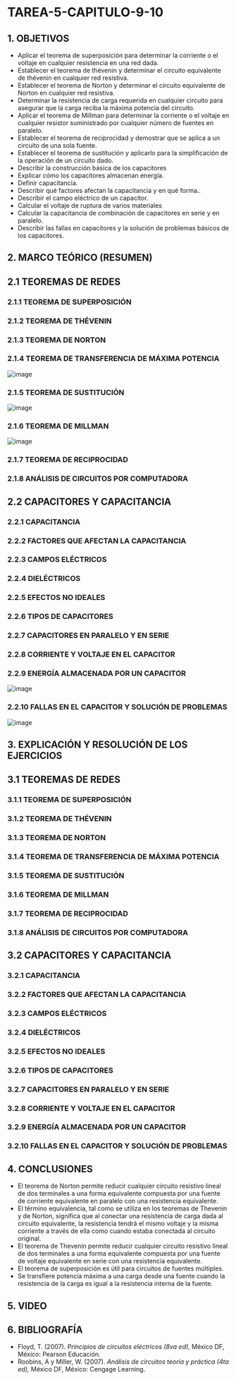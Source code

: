 # TAREA-5-CAPITULO-9-10  
## 1. OBJETIVOS
- Aplicar el teorema de superposición para determinar la corriente o el voltaje en cualquier resistencia en una red dada.
-  Establecer el teorema de thévenin y determinar el circuito equivalente de thévenin en cualquier red resistiva.
-  Establecer el teorema de Norton y determinar el circuito equivalente de Norton en cualquier red resistiva.
-  Determinar la resistencia de carga requerida en cualquier circuito para asegurar que la carga reciba la máxima potencia del circuito.
-  Aplicar el teorema de Millman para determinar la corriente o el voltaje en cualquier resistor suministrado por cualquier número de fuentes en paralelo.
-  Establecer el teorema de reciprocidad y demostrar que se aplica a un circuito de una sola fuente.
-  Establecer el teorema de sustitución y aplicarlo para la simplificación de la operación de un circuito dado.
-  Describir la construcción básica de los capacitores
-  Explicar cómo los capacitores almacenan energía.
-  Definir capacitancia.
-  Describir qué factores afectan la capacitancia y en qué forma..
-  Describir el campo eléctrico de un capacitor.
-  Calcular el voltaje de ruptura de varios materiales
-  Calcular la capacitancia de combinación de capacitores en serie y en paralelo.
-  Describir las fallas en capacitores y la solución de problemas básicos de los capacitores.
## 2. MARCO TEÓRICO (RESUMEN)
##  2.1  TEOREMAS DE REDES
### 2.1.1  TEOREMA DE SUPERPOSICIÓN 
### 2.1.2 TEOREMA DE THÉVENIN 
### 2.1.3 TEOREMA DE NORTON
### 2.1.4 TEOREMA DE TRANSFERENCIA DE MÁXIMA POTENCIA

![image](https://user-images.githubusercontent.com/84431598/126057886-6ea6e8fe-4867-48b9-9bf0-cd0720ab4ad1.png)

### 2.1.5 TEOREMA DE SUSTITUCIÓN 

![image](https://user-images.githubusercontent.com/84431598/126057901-9e357efc-593a-4892-8ad4-c1b78de9dc7d.png)

### 2.1.6 TEOREMA DE MILLMAN 

![image](https://user-images.githubusercontent.com/84431598/126057913-8a363302-36c9-41ff-a3fb-b0d428ae3748.png)

### 2.1.7 TEOREMA DE RECIPROCIDAD 
### 2.1.8  ANÁLISIS DE CIRCUITOS POR COMPUTADORA
## 2.2 CAPACITORES Y CAPACITANCIA 
### 2.2.1  CAPACITANCIA 
### 2.2.2 FACTORES QUE AFECTAN LA CAPACITANCIA 
###  2.2.3 CAMPOS ELÉCTRICOS 
###  2.2.4 DIELÉCTRICOS
### 2.2.5 EFECTOS NO IDEALES 
###  2.2.6 TIPOS DE CAPACITORES 
### 2.2.7 CAPACITORES EN PARALELO Y EN SERIE 
### 2.2.8 CORRIENTE Y VOLTAJE EN EL CAPACITOR 
### 2.2.9 ENERGÍA ALMACENADA POR UN CAPACITOR 

![image](https://user-images.githubusercontent.com/84431598/126057945-5f7082e5-20f9-4e45-b805-6650d240e837.png)

### 2.2.10 FALLAS EN EL CAPACITOR Y SOLUCIÓN DE PROBLEMAS 

![image](https://user-images.githubusercontent.com/84431598/126057976-0815ea82-0da3-48c3-bf59-105891abe24a.png)

## 3. EXPLICACIÓN Y RESOLUCIÓN DE LOS EJERCICIOS
## 3.1 TEOREMAS DE REDES
### 3.1.1 TEOREMA DE SUPERPOSICIÓN 
### 3.1.2 TEOREMA DE THÉVENIN 
### 3.1.3 TEOREMA DE NORTON
### 3.1.4 TEOREMA DE TRANSFERENCIA DE MÁXIMA POTENCIA
### 3.1.5 TEOREMA DE SUSTITUCIÓN 
### 3.1.6 TEOREMA DE MILLMAN 
### 3.1.7 TEOREMA DE RECIPROCIDAD 
### 3.1.8 ANÁLISIS DE CIRCUITOS POR COMPUTADORA
## 3.2 CAPACITORES Y CAPACITANCIA 
### 3.2.1 CAPACITANCIA 
### 3.2.2 FACTORES QUE AFECTAN LA CAPACITANCIA 
### 3.2.3 CAMPOS ELÉCTRICOS 
### 3.2.4 DIELÉCTRICOS 
### 3.2.5 EFECTOS NO IDEALES 
### 3.2.6 TIPOS DE CAPACITORES 
### 3.2.7 CAPACITORES EN PARALELO Y EN SERIE 
### 3.2.8 CORRIENTE Y VOLTAJE EN EL CAPACITOR 
### 3.2.9 ENERGÍA ALMACENADA POR UN CAPACITOR 
### 3.2.10 FALLAS EN EL CAPACITOR Y SOLUCIÓN DE PROBLEMAS 
## 4. CONCLUSIONES
- El teorema de Norton permite reducir cualquier circuito resistivo lineal de dos terminales a una forma
equivalente compuesta por una fuente de corriente equivalente en paralelo con una resistencia
equivalente.
- El término equivalencia, tal como se utiliza en los teoremas de Thevenin y de Norton, significa que al
conectar una resistencia de carga dada al circuito equivalente, la resistencia tendrá el mismo voltaje y la
misma corriente a través de ella como cuando estaba conectada al circuito original.
- El teorema de Thevenin permite reducir cualquier circuito resistivo lineal de dos terminales a una forma
equivalente compuesta por una fuente de voltaje equivalente en serie con una resistencia equivalente.
- El teorema de superposición es útil para circuitos de fuentes múltiples.
- Se transfiere potencia máxima a una carga desde una fuente cuando la resistencia de la carga es igual a
la resistencia interna de la fuente.
## 5. VIDEO
## 6. BIBLIOGRAFÍA
-  Floyd, T. (2007). *Principios de circuitos eléctricos (8va ed),* México DF, México: Pearson Educación.
- Roobins, A y Miller, W. (2007). *Análisis de circuitos teoría y práctica (4ta ed),* México DF, México: Cengage Learning.
